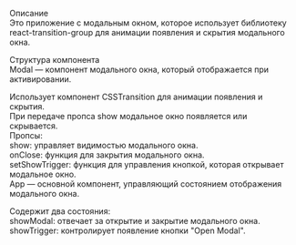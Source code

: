 Описание<br>
Это приложение с модальным окном, которое использует библиотеку react-transition-group для анимации появления и скрытия модального окна.<br>

Структура компонента<br>
Modal — компонент модального окна, который отображается при активировании.<br>

Использует компонент CSSTransition для анимации появления и скрытия.<br>
При передаче пропса show модальное окно появляется или скрывается.<br>
Пропсы:<br>
show: управляет видимостью модального окна.<br>
onClose: функция для закрытия модального окна.<br>
setShowTrigger: функция для управления кнопкой, которая открывает модальное окно.<br>
App — основной компонент, управляющий состоянием отображения модального окна.<br>

Содержит два состояния:<br>
showModal: отвечает за открытие и закрытие модального окна.<br>
showTrigger: контролирует появление кнопки "Open Modal".<br>
